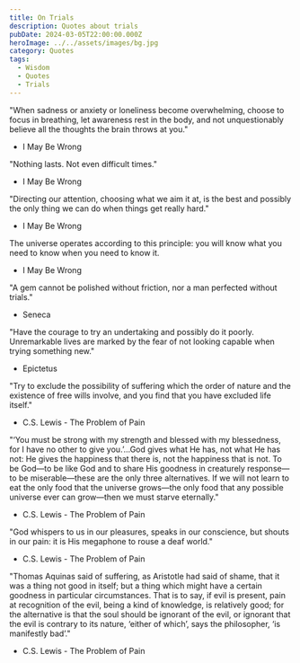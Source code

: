 ```yaml
---
title: On Trials
description: Quotes about trials
pubDate: 2024-03-05T22:00:00.000Z
heroImage: ../../assets/images/bg.jpg
category: Quotes
tags:
  - Wisdom
  - Quotes
  - Trials
---
```


"When sadness or anxiety or loneliness become overwhelming, choose to focus in breathing, let awareness rest in the body, and not unquestionably believe all the thoughts the brain throws at you."
- I May Be Wrong

"Nothing lasts. Not even difficult times."
- I May Be Wrong

"Directing our attention, choosing what we aim it at, is the best and possibly the only thing we can do when things get really hard."
- I May Be Wrong

The universe operates according to this principle: you will know what you need to know when you need to know it.
- I May Be Wrong

"A gem cannot be polished without friction, nor a man perfected without trials."
- Seneca

"Have the courage to try an undertaking and possibly do it poorly. Unremarkable lives are marked by the fear of not looking capable when trying something new."
- Epictetus

"Try to exclude the possibility of suffering which the order of nature and the existence of free wills involve, and you find that you have excluded life itself."
- C.S. Lewis - The Problem of Pain

"‘You must be strong with my strength and blessed with my blessedness, for I have no other to give you.’...God gives what He has, not what He has not: He gives the happiness that there is, not the happiness that is not. To be God—to be like God and to share His goodness in creaturely response—to be miserable—these are the only three alternatives. If we will not learn to eat the only food that the universe grows—the only food that any possible universe ever can grow—then we must starve eternally."
- C.S. Lewis - The Problem of Pain

"God whispers to us in our pleasures, speaks in our conscience, but shouts in our pain: it is His megaphone to rouse a deaf world."
- C.S. Lewis - The Problem of Pain

"Thomas Aquinas said of suffering, as Aristotle had said of shame, that it was a thing not good in itself; but a thing which might have a certain goodness in particular circumstances. That is to say, if evil is present, pain at recognition of the evil, being a kind of knowledge, is relatively good; for the alternative is that the soul should be ignorant of the evil, or ignorant that the evil is contrary to its nature, ‘either of which’, says the philosopher, ‘is manifestly bad’."
- C.S. Lewis - The Problem of Pain